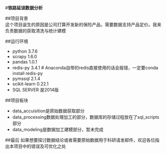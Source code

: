 #**铁路延误数据分析**


##项目背景  
这个项目诞生的原因是公司打算开发新的保险产品，需要数据支持产品定价。我来负责数据的获取清洗与统计建模


##运行环境 
- python 3.7.6
- scrapy 1.6.0
- pandas 1.0.1
- redis-py 3.4.1 # Anaconda自带的redis直接使用的话会报错，一定要conda install redis-py
- pymssql 2.1.4
- scikit-learn 0.22.1
- SQL SERVER 是2014版


##项目板块 
- data_accuisition是原始数据获取部分
- data_processing数据处理加工的部分，数据库的存储过程放在了sql_scripts部分
- data_modeling是数据加工建模部分，暂未完成


##最后 
如果想要探讨数据结论或者需要原始数据用于科研请发邮件，欢迎各位指出本项目中的错误及可优化之处
